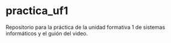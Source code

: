 # practica_uf1
Repositorio para la práctica de la unidad formativa 1 de sistemas informáticos y el guión del video.
